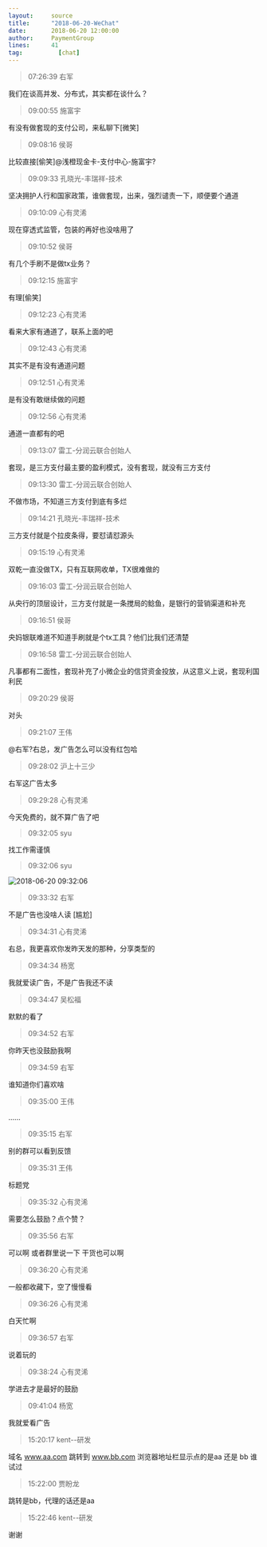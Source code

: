 ```yaml
---
layout:     source 
title:      "2018-06-20-WeChat"
date:       2018-06-20 12:00:00
author:     PaymentGroup
lines:      41 
tag:		  [chat]
---
```

> 07:26:39  右军  
   
我们在谈高并发、分布式，其实都在谈什么？  
   
> 09:00:55  施富宇  
   
有没有做套现的支付公司，来私聊下[微笑]  
   
> 09:08:16  侯哥  
   
比较直接[偷笑]@浅橙现金卡-支付中心-施富宇?  
   
> 09:09:33  孔晓光-丰瑞祥-技术  
   
坚决拥护人行和国家政策，谁做套现，出来，强烈谴责一下，顺便要个通道  
   
> 09:10:09  心有灵浠  
   
现在穿透式监管，包装的再好也没啥用了  
   
> 09:10:52  侯哥  
   
有几个手刷不是做tx业务？  
   
> 09:12:15  施富宇  
   
有理[偷笑]  
   
> 09:12:23  心有灵浠  
   
看来大家有通道了，联系上面的吧  
   
> 09:12:43  心有灵浠  
   
其实不是有没有通道问题  
   
> 09:12:51  心有灵浠  
   
是有没有敢继续做的问题  
   
> 09:12:56  心有灵浠  
   
通道一直都有的吧  
   
> 09:13:07  雷工-分润云联合创始人  
   
套现，是三方支付最主要的盈利模式，没有套现，就没有三方支付  
   
> 09:13:30  雷工-分润云联合创始人  
   
不做市场，不知道三方支付到底有多烂  
   
> 09:14:21  孔晓光-丰瑞祥-技术  
   
三方支付就是个拉皮条得，要怼请怼源头  
   
> 09:15:19  心有灵浠  
   
双乾一直没做TX，只有互联网收单，TX很难做的  
   
> 09:16:03  雷工-分润云联合创始人  
   
从央行的顶层设计，三方支付就是一条搅局的鲶鱼，是银行的营销渠道和补充  
   
> 09:16:51  侯哥  
   
央妈银联难道不知道手刷就是个tx工具？他们比我们还清楚  
   
> 09:16:58  雷工-分润云联合创始人  
   
凡事都有二面性，套现补充了小微企业的信贷资金投放，从这意义上说，套现利国利民  
   
> 09:20:29  侯哥  
   
对头  
   
> 09:21:07  王伟  
   
@右军?右总，发广告怎么可以没有红包哈  
   
> 09:28:02  沪上十三少  
   
右军这广告太多  
   
> 09:29:28  心有灵浠  
   
今天免费的，就不算广告了吧  
   
> 09:32:05  syu  
   
找工作需谨慎  
   
> 09:32:06  syu  
   
![2018-06-20 09:32:06](http://static.cocolian.cn/img/201806/20180620_093206.png) 
   
> 09:33:32  右军  
   
不是广告也没啥人读 [尴尬]  
   
> 09:34:31  心有灵浠  
   
右总，我更喜欢你发昨天发的那种，分享类型的  
   
> 09:34:34  杨宽  
   
我就爱读广告，不是广告我还不读  
   
> 09:34:47  吴松福  
   
默默的看了  
   
> 09:34:52  右军  
   
你昨天也没鼓励我啊  
   
> 09:34:59  右军  
   
谁知道你们喜欢啥  
   
> 09:35:00  王伟  
   
......  
   
> 09:35:15  右军  
   
别的群可以看到反馈  
   
> 09:35:31  王伟  
   
标题党  
   
> 09:35:32  心有灵浠  
   
需要怎么鼓励？点个赞？  
   
> 09:35:56  右军  
   
可以啊 或者群里说一下 干货也可以啊  
   
> 09:36:20  心有灵浠  
   
一般都收藏下，空了慢慢看  
   
> 09:36:26  心有灵浠  
   
白天忙啊  
   
> 09:36:57  右军  
   
说着玩的  
   
> 09:38:24  心有灵浠  
   
学进去才是最好的鼓励  
   
> 09:41:04  杨宽  
   
我就爱看广告  
   
> 15:20:17  kent--研发  
   
域名 www.aa.com 跳转到 www.bb.com 浏览器地址栏显示点的是aa 还是 bb  谁试过  
   
> 15:22:00  贾盼龙  
   
跳转是bb，代理的话还是aa  
   
> 15:22:46  kent--研发  
   
谢谢  
   
